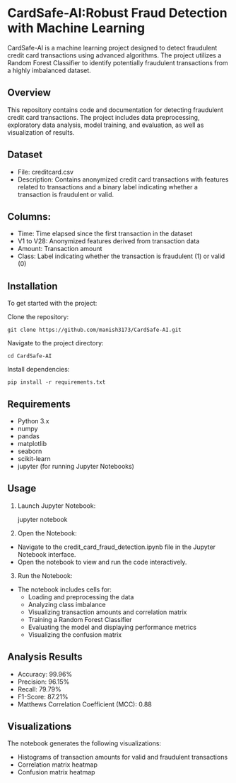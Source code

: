 # CardSafe-AI:Robust Fraud Detection with Machine Learning



CardSafe-AI is a machine learning project designed to detect fraudulent credit card transactions using advanced algorithms. The project utilizes a Random Forest Classifier to identify potentially fraudulent transactions from a highly imbalanced dataset.

## Overview
This repository contains code and documentation for detecting fraudulent credit card transactions. The project includes data preprocessing, exploratory data analysis, model training, and evaluation, as well as visualization of results.

## Dataset

- File: creditcard.csv
- Description: Contains anonymized credit card transactions with features related to transactions and a binary label 
 indicating whether a transaction is fraudulent or valid.

## Columns:

- Time: Time elapsed since the first transaction in the dataset
- V1 to V28: Anonymized features derived from transaction data
- Amount: Transaction amount
- Class: Label indicating whether the transaction is fraudulent (1) or valid (0)

## Installation
To get started with the project:

Clone the repository:

    git clone https://github.com/manish3173/CardSafe-AI.git
Navigate to the project directory:


    cd CardSafe-AI
Install dependencies:


    pip install -r requirements.txt


## Requirements
- Python 3.x
- numpy
- pandas
- matplotlib
- seaborn
- scikit-learn
- jupyter (for running Jupyter Notebooks)

## Usage
1. Launch Jupyter Notebook:

   jupyter notebook
   
3. Open the Notebook:

- Navigate to the credit_card_fraud_detection.ipynb file in the Jupyter Notebook interface.
- Open the notebook to view and run the code interactively.
  
3. Run the Notebook:

- The notebook includes cells for:
  - Loading and preprocessing the data
  - Analyzing class imbalance
  - Visualizing transaction amounts and correlation matrix
  - Training a Random Forest Classifier
  - Evaluating the model and displaying performance metrics
  - Visualizing the confusion matrix

## Analysis Results
- Accuracy: 99.96%
- Precision: 96.15%
- Recall: 79.79%
- F1-Score: 87.21%
- Matthews Correlation Coefficient (MCC): 0.88

## Visualizations

The notebook generates the following visualizations:

- Histograms of transaction amounts for valid and fraudulent transactions
- Correlation matrix heatmap
- Confusion matrix heatmap
